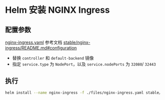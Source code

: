 # Helm 安装 NGINX Ingress

## 配置参数

[nginx-ingress.yaml](./files/nginx-ingress.yaml) 参考文档 [stable/nginx-ingress/README.md#configuration ](https://github.com/helm/charts/blob/master/stable/nginx-ingress/README.md#configuration)

- 替换 `controller` 和 `default-backend`  镜像
- 指定 `service.type`  为  `NodePort`，以及 `service.nodePorts` 为 `32080`/ `32443`




## 执行

```sh
helm install --name nginx-ingress -f ./files/nginx-ingress.yaml stable/nginx-ingress
```


